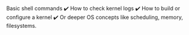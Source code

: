 Basic shell commands
✔️ How to check kernel logs
✔️ How to build or configure a kernel
✔️ Or deeper OS concepts like scheduling, memory, filesystems.
